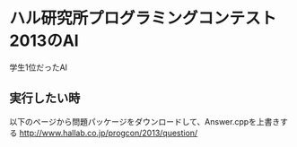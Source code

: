 ハル研究所プログラミングコンテスト2013のAI
=============
学生1位だったAI

実行したい時
------------
以下のページから問題パッケージをダウンロードして、Answer.cppを上書きする
http://www.hallab.co.jp/progcon/2013/question/
